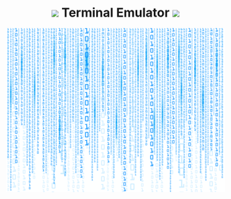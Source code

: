 <h1 align="center" size="300">
  <a href="#Favicon"><img src="https://raw.githubusercontent.com/Vauth/hueco/main/img/favicon.png" width="35px"></a>
  Terminal Emulator
  <a href="#Favicon"><img src="https://raw.githubusercontent.com/Vauth/hueco/main/img/favicon.png" width="35px"></a>
</h1>

<div align="center">
  <a href="#Matrix"><img src="https://raw.githubusercontent.com/Vauth/hueco/main/img/matrix.png" ></a>
</div>
